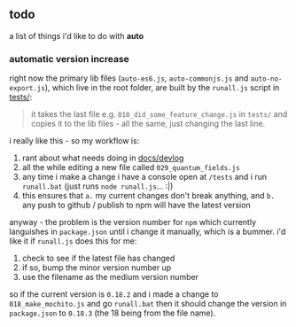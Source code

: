 
## todo

a list of things i'd like to do with **auto**

### automatic version increase

right now the primary lib files (`auto-es6.js`, `auto-commonjs.js` and `auto-no-export.js`),
which live in the root folder,
are built by the `runall.js` script in [tests/](tests/):

> it takes the last file e.g. `018_did_some_feature_change.js` in `tests/`
> and copies it to the lib files - all the same, just changing the last line.

i really like this - so my workflow is:

1. rant about what needs doing in [docs/devlog](docs/devlog)
2. all the while editing a new file called `029_quantum_fields.js`
3. any time i make a change i have a console open at `/tests` and i run `runall.bat` (just runs `node runall.js`... :|)
4. this ensures that `a.` my current changes don't break anything, and `b.` any push to github / publish to npm will have the
latest version

anyway - the problem is the version number for `npm` which currently languishes
in `package.json` until i change it manually, which is a bummer.
i'd like it if `runall.js` does this for me:

1. check to see if the latest file has changed
2. if so, bump the minor version number up
3. use the filename as the medium version number

so if the current version is `0.18.2` and i made a change to `018_make_mochito.js`
and go `runall.bat` then it should change the version in
`package.json` to `0.18.3` (the 18 being from the file name).
